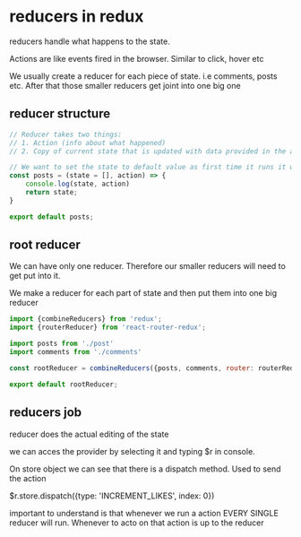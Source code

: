 # reducers in redux

reducers handle what happens to the state.

Actions are like events fired in the browser. Similar to click, hover etc

We usually create a reducer for each piece of state.
i.e comments, posts etc.
After that those smaller reducers get joint into one big one

## reducer structure

```javascript
// Reducer takes two things:
// 1. Action (info about what happened)
// 2. Copy of current state that is updated with data provided in the action

// We want to set the state to default value as first time it runs it will be empty
const posts = (state = [], action) => {
    console.log(state, action)
    return state;
}

export default posts;
```

## root reducer
We can have only one reducer. Therefore our smaller reducers will need to get put into it.

We make a reducer for each part of state and then put them into one big reducer

```javascript
import {combineReducers} from 'redux';
import {routerReducer} from 'react-router-redux';

import posts from './post'
import comments from './comments'

const rootReducer = combineReducers({posts, comments, router: routerReducer})

export default rootReducer;
```

## reducers job
reducer does the actual editing of the state

we can acces the provider by selecting it and typing $r in console.

On store object we can see that there is a dispatch method. Used to send the action

$r.store.dispatch({type: 'INCREMENT_LIKES', index: 0})

important to understand is that whenever we run a action EVERY SINGLE reducer will run. Whenever to acto on that action is up to the reducer
